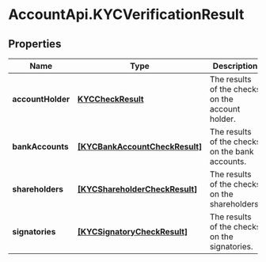 # AccountApi.KYCVerificationResult

## Properties

Name | Type | Description | Notes
------------ | ------------- | ------------- | -------------
**accountHolder** | [**KYCCheckResult**](KYCCheckResult.md) | The results of the checks on the account holder. | [optional] 
**bankAccounts** | [**[KYCBankAccountCheckResult]**](KYCBankAccountCheckResult.md) | The results of the checks on the bank accounts. | [optional] 
**shareholders** | [**[KYCShareholderCheckResult]**](KYCShareholderCheckResult.md) | The results of the checks on the shareholders. | [optional] 
**signatories** | [**[KYCSignatoryCheckResult]**](KYCSignatoryCheckResult.md) | The results of the checks on the signatories. | [optional] 


